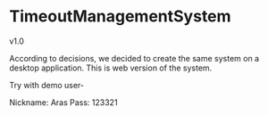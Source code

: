 # TimeoutManagementSystem
v1.0

According to decisions, we decided to create the same system on a desktop application. This is web version of the system.

Try with demo user-

Nickname: Aras
Pass: 123321

